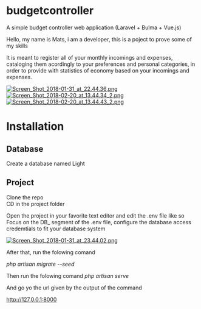 # budgetcontroller
A simple budget controller web application (Laravel + Bulma + Vue.js) <br>

Hello, my name is Mats, i am a developer, this is a poject to prove some of my skills <br>

It is meant to register all of your monthly incomings and expenses, cataloging them acordingly to your preferences and personal categories, in order to provide with statistics of economy based on your incomings and expenses.

[![Screen_Shot_2018-01-31_at_22.44.36.png](https://s5.postimg.org/jngui4w9j/Screen_Shot_2018-01-31_at_22.44.36.png)](https://postimg.org/image/fr3im5b9v/)
[![Screen_Shot_2018-02-20_at_13.44.34_2.png](https://s5.postimg.org/qw40b5kmf/Screen_Shot_2018-02-20_at_13.44.34_2.png)](https://postimg.org/image/6oqkiun4z/)
[![Screen_Shot_2018-02-20_at_13.44.43_2.png](https://s5.postimg.org/rlmsnisvr/Screen_Shot_2018-02-20_at_13.44.43_2.png)](https://postimg.org/image/ehh8au0tv/)


# Installation

## Database

Create a database named Light

## Project

Clone the repo <br>
CD in the project folder <br>

Open the project in your favorite text editor and edit the .env file like so <br>
Focus on the DB_ segment of the .env file, configure the database access credemtials to fit your database system

[![Screen_Shot_2018-01-31_at_23.44.02.png](https://s5.postimg.org/pcx31v9zb/Screen_Shot_2018-01-31_at_23.44.02.png)](https://postimg.org/image/l3sczp6pv/)

After that, run the folowing comand <br>

*php artisan migrate --seed* 

Then run the folowing comand
 *php artisan serve* 
 
 
 
 And go yo the url given by the output of the command
 
 http://127.0.0.1:8000


